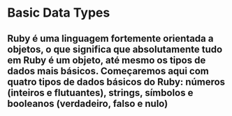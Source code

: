 # Basic Data Types

## Ruby é uma linguagem fortemente orientada a objetos, o que significa que absolutamente tudo em Ruby é um objeto, até mesmo os tipos de dados mais básicos. Começaremos aqui com quatro tipos de dados básicos do Ruby: números (inteiros e flutuantes), strings, símbolos e booleanos (verdadeiro, falso e nulo)
